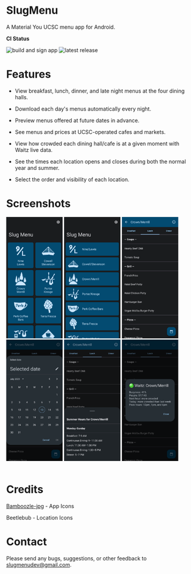 # SlugMenu

A Material You UCSC menu app for Android.

**CI Status**

![build and sign app](https://github.com/prapooskur/SlugMenu/actions/workflows/build-app.yml/badge.svg)
![latest release](https://img.shields.io/github/v/release/prapooskur/SlugMenu?color=teal&logo=github&sort=semver)

# Features

- View breakfast, lunch, dinner, and late night menus at the four dining halls.

- Download each day's menus automatically every night.

- Preview menus offered at future dates in advance.

- See menus and prices at UCSC-operated cafes and markets.

- View how crowded each dining hall/cafe is at a given moment with Waitz live data.

- See the times each location opens and closes during both the normal year and summer.

- Select the order and visibility of each location.

# Screenshots

<div align="left">
<div>
<img src="https://raw.githubusercontent.com/prapooskur/SlugMenu/master/assets/screenshots/gridview.png" width=30% height=30%>
<img src="https://raw.githubusercontent.com/prapooskur/SlugMenu/master/assets/screenshots/listview.png" width=30% height=30%>

<img src="https://raw.githubusercontent.com/prapooskur/SlugMenu/master/assets/screenshots/menu.png" width=30% height=30%>
<img src="https://raw.githubusercontent.com/prapooskur/SlugMenu/master/assets/screenshots/datepicker.png" width=30% height=30%>
<img src="https://raw.githubusercontent.com/prapooskur/SlugMenu/master/assets/screenshots/bottomsheet.png" width=30% height=30%>
<img src="https://raw.githubusercontent.com/prapooskur/SlugMenu/master/assets/screenshots/busyness.png" width=30% height=30%>
</div>
</div>

<br>

# Credits

[Bamboozle-jpg](https://github.com/Bamboozle-jpg) - App Icons

Beetlebub - Location Icons

# Contact

Please send any bugs, suggestions, or other feedback to slugmenudev@gmail.com.
